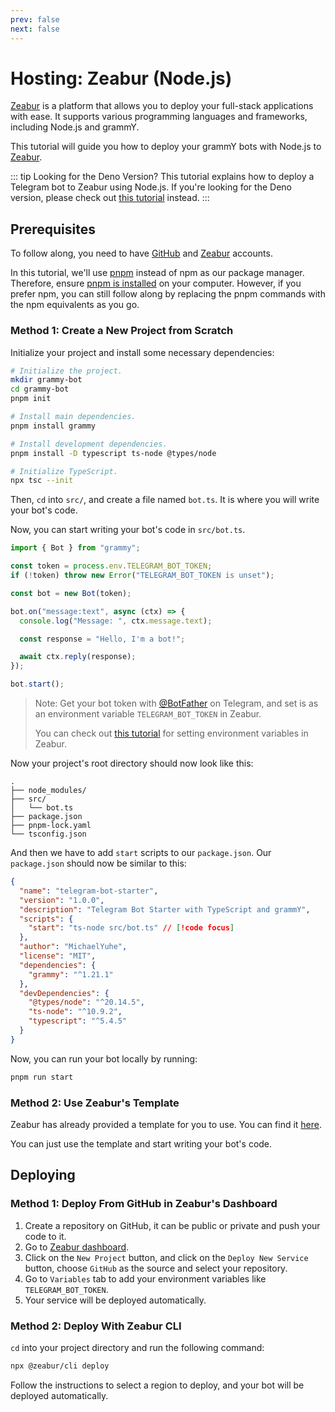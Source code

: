 ```yaml
---
prev: false
next: false
---
```


# Hosting: Zeabur (Node.js)

[Zeabur](https://zeabur.com) is a platform that allows you to deploy your full-stack applications with ease.
It supports various programming languages and frameworks, including Node.js and grammY.

This tutorial will guide you how to deploy your grammY bots with Node.js to [Zeabur](https://zeabur.com).

::: tip Looking for the Deno Version?
This tutorial explains how to deploy a Telegram bot to Zeabur using Node.js.
If you're looking for the Deno version, please check out [this tutorial](./zeabur-deno) instead.
:::

## Prerequisites

To follow along, you need to have [GitHub](https://github.com) and [Zeabur](https://zeabur.com) accounts.

In this tutorial, we'll use [pnpm](https://pnpm.io) instead of npm as our package manager.
Therefore, ensure [pnpm is installed](https://pnpm.io/installation) on your computer.
However, if you prefer npm, you can still follow along by replacing the pnpm commands with the npm equivalents as you go.

### Method 1: Create a New Project from Scratch

Initialize your project and install some necessary dependencies:

```sh
# Initialize the project.
mkdir grammy-bot
cd grammy-bot
pnpm init

# Install main dependencies.
pnpm install grammy

# Install development dependencies.
pnpm install -D typescript ts-node @types/node

# Initialize TypeScript.
npx tsc --init
```

Then, `cd` into `src/`, and create a file named `bot.ts`.
It is where you will write your bot's code.

Now, you can start writing your bot's code in `src/bot.ts`.

```ts
import { Bot } from "grammy";

const token = process.env.TELEGRAM_BOT_TOKEN;
if (!token) throw new Error("TELEGRAM_BOT_TOKEN is unset");

const bot = new Bot(token);

bot.on("message:text", async (ctx) => {
  console.log("Message: ", ctx.message.text);

  const response = "Hello, I'm a bot!";

  await ctx.reply(response);
});

bot.start();
```

> Note: Get your bot token with [@BotFather](https://t.me/BotFather) on Telegram, and set is as an environment variable `TELEGRAM_BOT_TOKEN` in Zeabur.
>
> You can check out [this tutorial](https://zeabur.com/docs/deploy/variables) for setting environment variables in Zeabur.

Now your project's root directory should now look like this:

```asciiart:no-line-numbers
.
├── node_modules/
├── src/
│   └── bot.ts
├── package.json
├── pnpm-lock.yaml
└── tsconfig.json
```

And then we have to add `start` scripts to our `package.json`.
Our `package.json` should now be similar to this:

```json
{
  "name": "telegram-bot-starter",
  "version": "1.0.0",
  "description": "Telegram Bot Starter with TypeScript and grammY",
  "scripts": {
    "start": "ts-node src/bot.ts" // [!code focus]
  },
  "author": "MichaelYuhe",
  "license": "MIT",
  "dependencies": {
    "grammy": "^1.21.1"
  },
  "devDependencies": {
    "@types/node": "^20.14.5",
    "ts-node": "^10.9.2",
    "typescript": "^5.4.5"
  }
}
```

Now, you can run your bot locally by running:

```sh
pnpm run start
```

### Method 2: Use Zeabur's Template

Zeabur has already provided a template for you to use.
You can find it [here](https://github.com/zeabur/telegram-bot-starter).

You can just use the template and start writing your bot's code.

## Deploying

### Method 1: Deploy From GitHub in Zeabur's Dashboard

1. Create a repository on GitHub, it can be public or private and push your code to it.
2. Go to [Zeabur dashboard](https://dash.zeabur.com).
3. Click on the `New Project` button, and click on the `Deploy New Service` button, choose `GitHub` as the source and select your repository.
4. Go to `Variables` tab to add your environment variables like `TELEGRAM_BOT_TOKEN`.
5. Your service will be deployed automatically.

### Method 2: Deploy With Zeabur CLI

`cd` into your project directory and run the following command:

```sh
npx @zeabur/cli deploy
```

Follow the instructions to select a region to deploy, and your bot will be deployed automatically.

